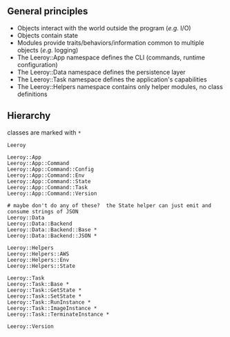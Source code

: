 ## General principles

* Objects interact with the world outside the program (_e.g._ I/O)
* Objects contain state
* Modules provide traits/behaviors/information common to multiple objects (_e.g._ logging)
* The Leeroy::App namespace defines the CLI (commands, runtime configuration)
* The Leeroy::Data namespace defines the persistence layer
* The Leeroy::Task namespace defines the application's capabilities
* The Leeroy::Helpers namespace contains only helper modules, no class definitions

## Hierarchy

classes are marked with `*`

```
Leeroy

Leeroy::App
Leeroy::App::Command
Leeroy::App::Command::Config
Leeroy::App::Command::Env
Leeroy::App::Command::State
Leeroy::App::Command::Task
Leeroy::App::Command::Version

# maybe don't do any of these?  the State helper can just emit and consume strings of JSON
Leeroy::Data
Leeroy::Data::Backend
Leeroy::Data::Backend::Base *
Leeroy::Data::Backend::JSON *

Leeroy::Helpers
Leeroy::Helpers::AWS
Leeroy::Helpers::Env
Leeroy::Helpers::State

Leeroy::Task
Leeroy::Task::Base *
Leeroy::Task::GetState *
Leeroy::Task::SetState *
Leeroy::Task::RunInstance *
Leeroy::Task::ImageInstance *
Leeroy::Task::TerminateInstance *

Leeroy::Version
```
